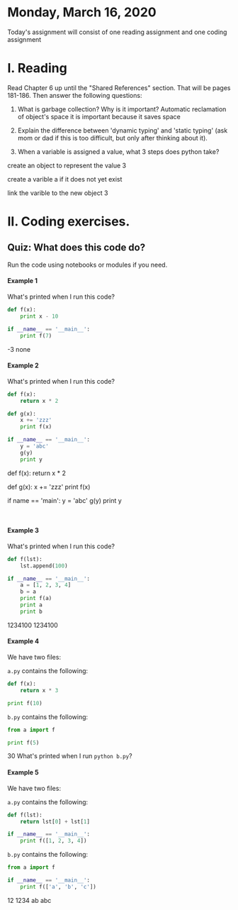 #
# Monday, March 16, 2020


Today's assignment will consist of one reading assignment and one coding assignment

# I. Reading
Read Chapter 6 up until the "Shared References" section. That will be pages 181-186.
Then answer the following questions:
1. What is garbage collection? Why is it important?
Automatic reclamation of object's space  it is important because it saves space
2. Explain the difference between 'dynamic typing' and 'static typing'
(ask mom or dad if this is too difficult, but only after thinking about it).

3. When a variable is assigned a value, what 3 steps does python take?

create an object to represent the value 3

create a varible a if it does not yet exist

link the varible to the new object 3
# II. Coding exercises.

## Quiz: What does this code do?
Run the code using notebooks or modules if you need.

#### Example 1

What's printed when I run this code?

```python
def f(x):
    print x - 10

if __name__ == '__main__':
    print f(7)
```
-3
none
#### Example 2

What's printed when I run this code?

```python
def f(x):
    return x * 2

def g(x):
    x += 'zzz'
    print f(x)

if __name__ == '__main__':
    y = 'abc'
    g(y)
    print y
```

def f(x): return x * 2

def g(x): x += 'zzz' print f(x)

if name == 'main': y = 'abc' g(y) print y

​

#### Example 3

What's printed when I run this code?

```python
def f(lst):
    lst.append(100)

if __name__ == '__main__':
    a = [1, 2, 3, 4]
    b = a
    print f(a)
    print a
    print b
```
1234100
1234100
#### Example 4

We have two files:

`a.py` contains the following:

```python
def f(x):
    return x * 3

print f(10)
```

`b.py` contains the following:

```python
from a import f

print f(5)
```
30
What's printed when I run `python b.py`?

#### Example 5

We have two files:

`a.py` contains the following:

```python
def f(lst):
    return lst[0] + lst[1]

if __name__ == '__main__':
    print f([1, 2, 3, 4])
```

`b.py` contains the following:

```python
from a import f

if __name__ == '__main__':
    print f(['a', 'b', 'c'])
```

12
1234
ab
abc
